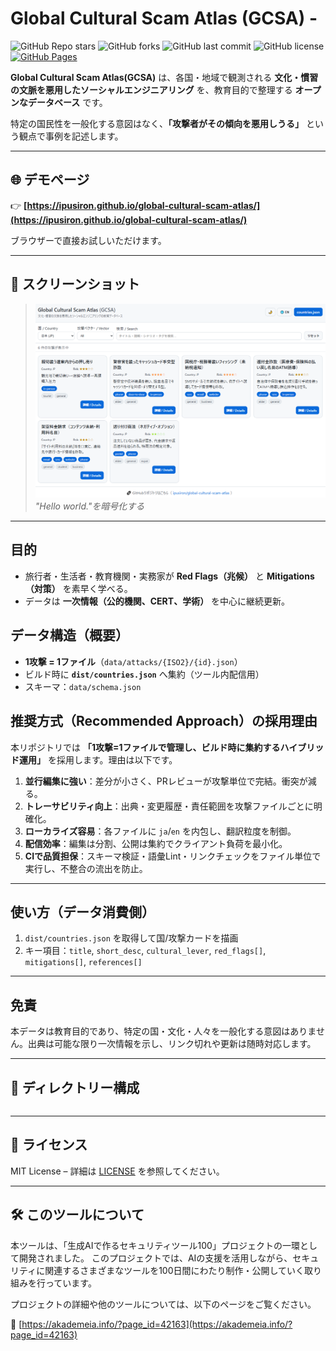 <!--
---
title: Global Cultural Scam Atlas (GCSA)
category: social-engineering
difficulty: 1
description: An educational, citation-driven database of scams that exploit cultural contexts across countries.
tags: [atlas, database, social-engineering, education, javascript]
demo: https://ipusiron.github.io/global-cultural-scam-atlas/
---
-->

# Global Cultural Scam Atlas (GCSA) - 

![GitHub Repo stars](https://img.shields.io/github/stars/ipusiron/global-cultural-scam-atlas?style=social)
![GitHub forks](https://img.shields.io/github/forks/ipusiron/global-cultural-scam-atlas?style=social)
![GitHub last commit](https://img.shields.io/github/last-commit/ipusiron/global-cultural-scam-atlas)
![GitHub license](https://img.shields.io/github/license/ipusiron/global-cultural-scam-atlas)
[![GitHub Pages](https://img.shields.io/badge/demo-GitHub%20Pages-blue?logo=github)](https://ipusiron.github.io/global-cultural-scam-atlas/)

**Global Cultural Scam Atlas(GCSA)** は、各国・地域で観測される **文化・慣習の文脈を悪用したソーシャルエンジニアリング** を、教育目的で整理する **オープンなデータベース** です。

特定の国民性を一般化する意図はなく、**「攻撃者がその傾向を悪用しうる」** という観点で事例を記述します。

---

## 🌐 デモページ

👉 **[https://ipusiron.github.io/global-cultural-scam-atlas/](https://ipusiron.github.io/global-cultural-scam-atlas/)**

ブラウザーで直接お試しいただけます。

---

## 📸 スクリーンショット

>!["Hello world."を暗号化する](assets/screenshot.png)
>*"Hello world."を暗号化する*

---

## 目的
- 旅行者・生活者・教育機関・実務家が **Red Flags（兆候）** と **Mitigations（対策）** を素早く学べる。
- データは **一次情報（公的機関、CERT、学術）** を中心に継続更新。

## データ構造（概要）
- **1攻撃 = 1ファイル**（`data/attacks/{ISO2}/{id}.json`）
- ビルド時に **`dist/countries.json`** へ集約（ツール内配信用）
- スキーマ：`data/schema.json`

## 推奨方式（Recommended Approach）の採用理由
本リポジトリでは **「1攻撃=1ファイルで管理し、ビルド時に集約するハイブリッド運用」** を採用します。理由は以下です。

1. **並行編集に強い**：差分が小さく、PRレビューが攻撃単位で完結。衝突が減る。  
2. **トレーサビリティ向上**：出典・変更履歴・責任範囲を攻撃ファイルごとに明確化。  
3. **ローカライズ容易**：各ファイルに `ja`/`en` を内包し、翻訳粒度を制御。  
4. **配信効率**：編集は分割、公開は集約でクライアント負荷を最小化。  
5. **CIで品質担保**：スキーマ検証・語彙Lint・リンクチェックをファイル単位で実行し、不整合の流出を防止。

---

## 使い方（データ消費側）

1. `dist/countries.json` を取得して国/攻撃カードを描画  
2. キー項目：`title`, `short_desc`, `cultural_lever`, `red_flags[]`, `mitigations[]`, `references[]`

---

## 免責

本データは教育目的であり、特定の国・文化・人々を一般化する意図はありません。出典は可能な限り一次情報を示し、リンク切れや更新は随時対応します。

---

## 📁 ディレクトリー構成

```
```

---

## 📄 ライセンス

MIT License – 詳細は [LICENSE](LICENSE) を参照してください。

---

## 🛠 このツールについて

本ツールは、「生成AIで作るセキュリティツール100」プロジェクトの一環として開発されました。
このプロジェクトでは、AIの支援を活用しながら、セキュリティに関連するさまざまなツールを100日間にわたり制作・公開していく取り組みを行っています。

プロジェクトの詳細や他のツールについては、以下のページをご覧ください。

🔗 [https://akademeia.info/?page_id=42163](https://akademeia.info/?page_id=42163)
